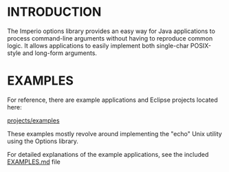 # INTRODUCTION

The Imperio options library provides an easy way for Java applications to
process command-line arguments without having to reproduce common logic. It
allows applications to easily implement both single-char POSIX-style and
long-form arguments.

# EXAMPLES

For reference, there are example applications and Eclipse projects located here:

[projects/examples](projects/examples)

These examples mostly revolve around implementing the "echo" Unix utility using
the Options library.

For detailed explanations of the example applications, see the included
[EXAMPLES.md](EXAMPLES.md) file
